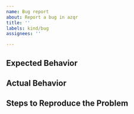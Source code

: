 ```yaml
---
name: Bug report
about: Report a bug in azqr
title: ''
labels: kind/bug
assignees: ''

---
```


## Expected Behavior

<!-- Briefly describe what you expect to happen -->

## Actual Behavior

<!-- Briefly describe what is actually happening -->

## Steps to Reproduce the Problem

<!-- How can a maintainer reproduce this issue (be detailed) -->

